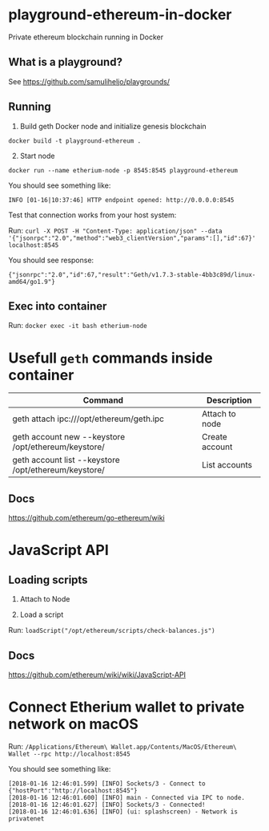 # playground-ethereum-in-docker

Private ethereum blockchain running in Docker

## What is a playground?

See https://github.com/samuliheljo/playgrounds/

## Running

1. Build geth Docker node and initialize genesis blockchain

`docker build -t playground-ethereum .`

2. Start node

`docker run --name etherium-node -p 8545:8545 playground-ethereum`

You should see something like:

```
INFO [01-16|10:37:46] HTTP endpoint opened: http://0.0.0.0:8545
```

Test that connection works from your host system:

Run: `curl -X POST -H "Content-Type: application/json" --data '{"jsonrpc":"2.0","method":"web3_clientVersion","params":[],"id":67}' localhost:8545`

You should see response:

```
{"jsonrpc":"2.0","id":67,"result":"Geth/v1.7.3-stable-4bb3c89d/linux-amd64/go1.9"}
```

## Exec into container

Run: `docker exec -it bash etherium-node`

# Usefull `geth` commands inside container

| Command                                                  | Description    |
| -------------------------------------------------------- | -------------- |
| geth attach ipc:///opt/ethereum/geth.ipc                 | Attach to node |
| geth account new --keystore /opt/ethereum/keystore/      | Create account |
| geth account list --keystore /opt/ethereum/keystore/     | List accounts  |

## Docs

https://github.com/ethereum/go-ethereum/wiki


# JavaScript API

## Loading scripts

1. Attach to Node

2. Load a script

Run: `loadScript("/opt/ethereum/scripts/check-balances.js")`

## Docs 

https://github.com/ethereum/wiki/wiki/JavaScript-API

# Connect Etherium wallet to private network on macOS

Run: `/Applications/Ethereum\ Wallet.app/Contents/MacOS/Ethereum\ Wallet --rpc http://localhost:8545`

You should see something like:

```
[2018-01-16 12:46:01.599] [INFO] Sockets/3 - Connect to {"hostPort":"http://localhost:8545"}
[2018-01-16 12:46:01.600] [INFO] main - Connected via IPC to node.
[2018-01-16 12:46:01.627] [INFO] Sockets/3 - Connected!
[2018-01-16 12:46:01.636] [INFO] (ui: splashscreen) - Network is privatenet
```